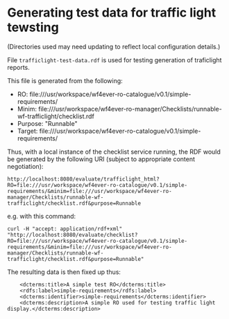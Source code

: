 # Generating test data for traffic light tewsting

(Directories used may need updating to reflect local configuration details.)

File `trafficlight-test-data.rdf` is used for testing generation of traficlight reports.

This file is generated from the following:
* RO: file:///usr/workspace/wf4ever-ro-catalogue/v0.1/simple-requirements/
* Minim: file:///usr/workspace/wf4ever-ro-manager/Checklists/runnable-wf-trafficlight/checklist.rdf
* Purpose: "Runnable"
* Target: file:///usr/workspace/wf4ever-ro-catalogue/v0.1/simple-requirements/

Thus, with a local instance of the checklist service running, the RDF would be generated by the following URI (subject to appropriate content negotiation):

    http://localhost:8080/evaluate/trafficlight_html?RO=file:///usr/workspace/wf4ever-ro-catalogue/v0.1/simple-requirements/&minim=file:///usr/workspace/wf4ever-ro-manager/Checklists/runnable-wf-trafficlight/checklist.rdf&purpose=Runnable

e.g. with this command:

    curl -H "accept: application/rdf+xml" "http://localhost:8080/evaluate/checklist?RO=file:///usr/workspace/wf4ever-ro-catalogue/v0.1/simple-requirements/&minim=file:///usr/workspace/wf4ever-ro-manager/Checklists/runnable-wf-trafficlight/checklist.rdf&purpose=Runnable"

The resulting data is then fixed up thus:

        <dcterms:title>A simple test RO</dcterms:title>
        <rdfs:label>simple-requirements</rdfs:label>
        <dcterms:identifier>simple-requirements</dcterms:identifier>
        <dcterms:description>A simple RO used for testing traffic light display.</dcterms:description>
  
